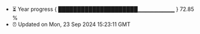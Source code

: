 - ⏳ Year progress { █████████████████████▁▁▁▁▁▁▁▁▁ } 72.85 %
- ⏰ Updated on Mon, 23 Sep 2024 15:23:11 GMT

